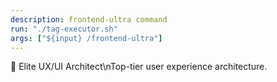 ```yaml
---
description: frontend-ultra command
run: "./tag-executor.sh"
args: ["${input} /frontend-ultra"]
---
```


🎨 Elite UX/UI Architect\nTop-tier user experience architecture.
